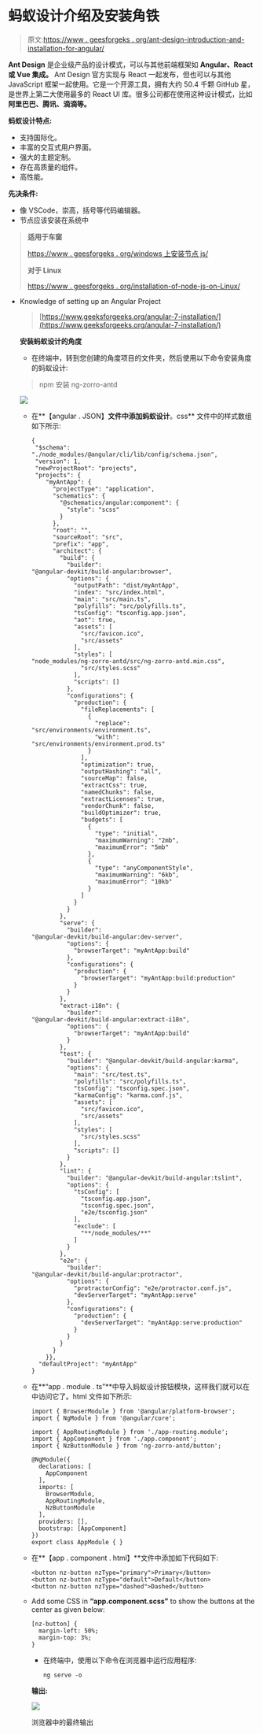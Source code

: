 # 蚂蚁设计介绍及安装角铁

> 原文:[https://www . geesforgeks . org/ant-design-introduction-and-installation-for-angular/](https://www.geeksforgeeks.org/ant-design-introduction-and-installation-for-angular/)

**Ant Design** 是企业级产品的设计模式，可以与其他前端框架如 **Angular、React 或 Vue 集成。** Ant Design 官方实现与 React 一起发布，但也可以与其他 JavaScript 框架一起使用。它是一个开源工具，拥有大约 50.4 千颗 GitHub 星，是世界上第二大使用最多的 React UI 库。很多公司都在使用这种设计模式，比如**阿里巴巴、腾讯、滴滴等。**

**蚂蚁设计特点:**

*   支持国际化。
*   丰富的交互式用户界面。
*   强大的主题定制。
*   存在高质量的组件。
*   高性能。

**先决条件:**

*   像 VSCode，崇高，括号等代码编辑器。
*   节点应该安装在系统中

> **适用于车窗**
> 
> [https://www . geesforgeks . org/windows 上安装节点 js/](https://www.geeksforgeeks.org/installation-of-node-js-on-windows/)
> 
> **对于 Linux**
> 
> [https://www . geesforgeks . org/installation-of-node-js-on-Linux/](https://www.geeksforgeeks.org/installation-of-node-js-on-linux/)

*   Knowledge of setting up an Angular Project

    > [https://www.geeksforgeeks.org/angular-7-installation/](https://www.geeksforgeeks.org/angular-7-installation/)

    **安装蚂蚁设计的角度**

    *   在终端中，转到您创建的角度项目的文件夹，然后使用以下命令安装角度的蚂蚁设计:

    > npm 安装 ng-zorro-antd

    ![](img/7244e99c348ac3e74448470335e09344.png)
    *   在**【angular . JSON】**文件中添加蚂蚁设计**。css** 文件中的样式数组如下所示:

        ```
        {
         "$schema": 
        "./node_modules/@angular/cli/lib/config/schema.json",
         "version": 1,
         "newProjectRoot": "projects",
         "projects": {
            "myAntApp": {
              "projectType": "application",
              "schematics": {
                "@schematics/angular:component": {
                  "style": "scss"
                }
              },
              "root": "",
              "sourceRoot": "src",
              "prefix": "app",
              "architect": {
                "build": {
                  "builder": 
        "@angular-devkit/build-angular:browser",
                  "options": {
                    "outputPath": "dist/myAntApp",
                    "index": "src/index.html",
                    "main": "src/main.ts",
                    "polyfills": "src/polyfills.ts",
                    "tsConfig": "tsconfig.app.json",
                    "aot": true,
                    "assets": [
                      "src/favicon.ico",
                      "src/assets"
                    ],
                    "styles": [
        "node_modules/ng-zorro-antd/src/ng-zorro-antd.min.css",
                      "src/styles.scss"
                    ],
                    "scripts": []
                  },
                  "configurations": {
                    "production": {
                      "fileReplacements": [
                        {
                          "replace": 
        "src/environments/environment.ts",
                          "with": 
        "src/environments/environment.prod.ts"
                        }
                      ],
                      "optimization": true,
                      "outputHashing": "all",
                      "sourceMap": false,
                      "extractCss": true,
                      "namedChunks": false,
                      "extractLicenses": true,
                      "vendorChunk": false,
                      "buildOptimizer": true,
                      "budgets": [
                        {
                          "type": "initial",
                          "maximumWarning": "2mb",
                          "maximumError": "5mb"
                        },
                        {
                          "type": "anyComponentStyle",
                          "maximumWarning": "6kb",
                          "maximumError": "10kb"
                        }
                      ]
                    }
                  }
                },
                "serve": {
                  "builder": 
        "@angular-devkit/build-angular:dev-server",
                  "options": {
                    "browserTarget": "myAntApp:build"
                  },
                  "configurations": {
                    "production": {
                      "browserTarget": "myAntApp:build:production"
                    }
                  }
                },
                "extract-i18n": {
                  "builder": 
        "@angular-devkit/build-angular:extract-i18n",
                  "options": {
                    "browserTarget": "myAntApp:build"
                  }
                },
                "test": {
                  "builder": "@angular-devkit/build-angular:karma",
                  "options": {
                    "main": "src/test.ts",
                    "polyfills": "src/polyfills.ts",
                    "tsConfig": "tsconfig.spec.json",
                    "karmaConfig": "karma.conf.js",
                    "assets": [
                      "src/favicon.ico",
                      "src/assets"
                    ],
                    "styles": [
                      "src/styles.scss"
                    ],
                    "scripts": []
                  }
                },
                "lint": {
                  "builder": "@angular-devkit/build-angular:tslint",
                  "options": {
                    "tsConfig": [
                      "tsconfig.app.json",
                      "tsconfig.spec.json",
                      "e2e/tsconfig.json"
                    ],
                    "exclude": [
                      "**/node_modules/**"
                    ]
                  }
                },
                "e2e": {
                  "builder": 
        "@angular-devkit/build-angular:protractor",
                  "options": {
                    "protractorConfig": "e2e/protractor.conf.js",
                    "devServerTarget": "myAntApp:serve"
                  },
                  "configurations": {
                    "production": {
                      "devServerTarget": "myAntApp:serve:production"
                    }
                  }
                }
              }
            }},
          "defaultProject": "myAntApp"
        }
        ```

    *   在**“app . module . ts”**中导入蚂蚁设计按钮模块，这样我们就可以在中访问它了。html 文件如下所示:

        ```
        import { BrowserModule } from '@angular/platform-browser';
        import { NgModule } from '@angular/core';

        import { AppRoutingModule } from './app-routing.module';
        import { AppComponent } from './app.component';
        import { NzButtonModule } from 'ng-zorro-antd/button';

        @NgModule({
          declarations: [
            AppComponent
          ],
          imports: [
            BrowserModule,
            AppRoutingModule,
            NzButtonModule
          ],
          providers: [],
          bootstrap: [AppComponent]
        })
        export class AppModule { }
        ```

    *   在**【app . component . html】**文件中添加如下代码如下:

        ```
        <button nz-button nzType="primary">Primary</button>
        <button nz-button nzType="default">Default</button>
        <button nz-button nzType="dashed">Dashed</button>
        ```

    *   Add some CSS in **“app.component.scss”** to show the buttons at the center as given below:

        ```
        [nz-button] {
          margin-left: 50%;
          margin-top: 3%;
        }
        ```

        *   在终端中，使用以下命令在浏览器中运行应用程序:

            ```
            ng serve -o
            ```

        **输出:**

        ![](img/e19aa42be6c8d1a6a314a5723bf61316.png)

        浏览器中的最终输出